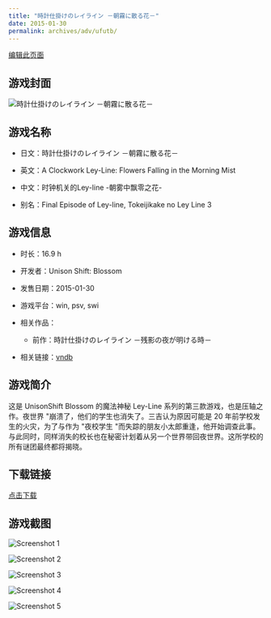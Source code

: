 ```yaml
---
title: "時計仕掛けのレイライン －朝霧に散る花－"
date: 2015-01-30
permalink: archives/adv/ufutb/
---
```

[编辑此页面](https://github.com/ACG-3/ADV3-source/blob/main/source/_posts/%E6%99%82%E8%A8%88%E4%BB%95%E6%8E%9B%E3%81%91%E3%81%AE%E3%83%AC%E3%82%A4%E3%83%A9%E3%82%A4%E3%83%B3%20%EF%BC%8D%E6%9C%9D%E9%9C%A7%E3%81%AB%E6%95%A3%E3%82%8B%E8%8A%B1%EF%BC%8D.md)

## 游戏封面

![時計仕掛けのレイライン －朝霧に散る花－](https://pan.timero.xyz/d/onedrive/img_lib_001/%E6%99%82%E8%A8%88%E4%BB%95%E6%8E%9B%E3%81%91%E3%81%AE%E3%83%AC%E3%82%A4%E3%83%A9%E3%82%A4%E3%83%B3%20%EF%BC%8D%E6%9C%9D%E9%9C%A7%E3%81%AB%E6%95%A3%E3%82%8B%E8%8A%B1%EF%BC%8D_cover.avif)


## 游戏名称

- 日文：時計仕掛けのレイライン －朝霧に散る花－
- 英文：A Clockwork Ley-Line: Flowers Falling in the Morning Mist
- 中文：时钟机关的Ley-line -朝雾中飘零之花-

- 别名：Final Episode of Ley-line, Tokeijikake no Ley Line 3


## 游戏信息

- 时长：16.9 h
- 开发者：Unison Shift: Blossom
- 发售日期：2015-01-30
- 游戏平台：win, psv, swi
- 相关作品：
   - 前作：時計仕掛けのレイライン －残影の夜が明ける時－

- 相关链接：[vndb](https://vndb.org/v16212)


## 游戏简介

这是 UnisonShift Blossom 的魔法神秘 Ley-Line 系列的第三款游戏，也是压轴之作。夜世界 "崩溃了，他们的学生也消失了。三吉认为原因可能是 20 年前学校发生的火灾，为了与作为 "夜校学生 "而失踪的朋友小太郎重逢，他开始调查此事。与此同时，同样消失的校长也在秘密计划着从另一个世界带回夜世界。这所学校的所有谜团最终都将揭晓。




## 下载链接

[点击下载](https://pan.timero.xyz/onedrive/adv_lib_001/%E6%99%82%E8%A8%88%E4%BB%95%E6%8E%9B%E3%81%91%E3%81%AE%E3%83%AC%E3%82%A4%E3%83%A9%E3%82%A4%E3%83%B3%20%EF%BC%8D%E6%9C%9D%E9%9C%A7%E3%81%AB%E6%95%A3%E3%82%8B%E8%8A%B1%EF%BC%8D)


## 游戏截图


![Screenshot 1](https://pan.timero.xyz/d/onedrive/img_lib_001/%E6%99%82%E8%A8%88%E4%BB%95%E6%8E%9B%E3%81%91%E3%81%AE%E3%83%AC%E3%82%A4%E3%83%A9%E3%82%A4%E3%83%B3%20%EF%BC%8D%E6%9C%9D%E9%9C%A7%E3%81%AB%E6%95%A3%E3%82%8B%E8%8A%B1%EF%BC%8D_Screenshot_1.avif)

![Screenshot 2](https://pan.timero.xyz/d/onedrive/img_lib_001/%E6%99%82%E8%A8%88%E4%BB%95%E6%8E%9B%E3%81%91%E3%81%AE%E3%83%AC%E3%82%A4%E3%83%A9%E3%82%A4%E3%83%B3%20%EF%BC%8D%E6%9C%9D%E9%9C%A7%E3%81%AB%E6%95%A3%E3%82%8B%E8%8A%B1%EF%BC%8D_Screenshot_2.avif)

![Screenshot 3](https://pan.timero.xyz/d/onedrive/img_lib_001/%E6%99%82%E8%A8%88%E4%BB%95%E6%8E%9B%E3%81%91%E3%81%AE%E3%83%AC%E3%82%A4%E3%83%A9%E3%82%A4%E3%83%B3%20%EF%BC%8D%E6%9C%9D%E9%9C%A7%E3%81%AB%E6%95%A3%E3%82%8B%E8%8A%B1%EF%BC%8D_Screenshot_3.avif)

![Screenshot 4](https://pan.timero.xyz/d/onedrive/img_lib_001/%E6%99%82%E8%A8%88%E4%BB%95%E6%8E%9B%E3%81%91%E3%81%AE%E3%83%AC%E3%82%A4%E3%83%A9%E3%82%A4%E3%83%B3%20%EF%BC%8D%E6%9C%9D%E9%9C%A7%E3%81%AB%E6%95%A3%E3%82%8B%E8%8A%B1%EF%BC%8D_Screenshot_4.avif)

![Screenshot 5](https://pan.timero.xyz/d/onedrive/img_lib_001/%E6%99%82%E8%A8%88%E4%BB%95%E6%8E%9B%E3%81%91%E3%81%AE%E3%83%AC%E3%82%A4%E3%83%A9%E3%82%A4%E3%83%B3%20%EF%BC%8D%E6%9C%9D%E9%9C%A7%E3%81%AB%E6%95%A3%E3%82%8B%E8%8A%B1%EF%BC%8D_Screenshot_5.avif)

